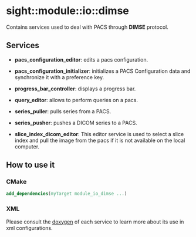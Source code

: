 # sight::module::io::dimse

Contains services used to deal with PACS through **DIMSE** protocol.

## Services

- **pacs_configuration_editor**: edits a pacs configuration.

- **pacs_configuration_initializer**: initializes a PACS Configuration data and synchronize it with a preference key.

- **progress_bar_controller**: displays a progress bar.

- **query_editor**: allows to perform queries on a pacs.
  
- **series_puller**: pulls series from a PACS.
  
- **series_pusher**: pushes a DICOM series to a PACS.
  
- **slice_index_dicom_editor**: This editor service is used to select a slice index and pull the image from the pacs if it is not available on the local computer.

## How to use it

### CMake

```cmake
add_dependencies(myTarget module_io_dimse ...)
```

### XML

Please consult the [doxygen](https://sight.pages.ircad.fr/sight) of each service to learn more about its use in xml configurations.